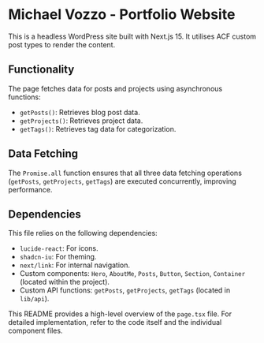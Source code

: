 # Michael Vozzo - Portfolio Website

This is a headless WordPress site built with Next.js 15. It utilises ACF custom post types to render the content.

## Functionality

The page fetches data for posts and projects using asynchronous functions:

* `getPosts()`: Retrieves blog post data.
* `getProjects()`: Retrieves project data.
* `getTags()`: Retrieves tag data for categorization.


## Data Fetching

The `Promise.all` function ensures that all three data fetching operations (`getPosts`, `getProjects`, `getTags`) are executed concurrently, improving performance.


## Dependencies

This file relies on the following dependencies:

* `lucide-react`: For icons.
* `shadcn-iu`: For theming. 
* `next/link`: For internal navigation.
*  Custom components: `Hero`, `AboutMe`, `Posts`, `Button`, `Section`, `Container` (located within the project).
*  Custom API functions: `getPosts`, `getProjects`, `getTags` (located in `lib/api`).


This README provides a high-level overview of the `page.tsx` file. For detailed implementation, refer to the code itself and the individual component files.
